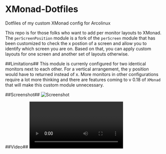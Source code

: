 # XMonad-Dotfiles
Dotfiles of my custom XMonad config for Arcolinux

This repo is for those folks who want to add per monitor layouts to XMonad. The `perScreenPosition` module is a fork of the `perScreen` module that has been customized to check the x postion of a screen and allow you to identify which screen you are on. Based on that, you can apply custom layouts for one screen and another set of layouts otherwise.

##Limitations##
This module is currenly configured for two identical monitors next to each other. For a vertical arrangement, the y position would have to returned instead of x. More monitors in other configurations require a lot more thinking and there are features coming to v 0.18 of `XMonad` that will make this custom module unnecessary.

##Screenshot##
![Screenshot](/assets/2021-11-15_12-01.png)

##Video##
![Demo video](/assets/xmonad.webm)
